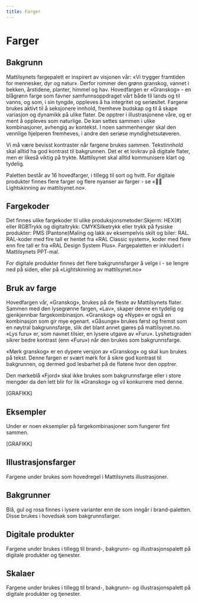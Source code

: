 ```yaml
---
title: Farger
---
```


# Farger

## Bakgrunn

Mattilsynets fargepalett er inspirert av visjonen vår: «Vi trygger framtiden for mennesker, dyr og natur». Derfor rommer den grønn granskog, vannet i bekken, årstidene, planter, himmel og hav. Hovedfargen er «Granskog» - en blågrønn farge som favner samfunnsoppdraget vårt både til lands og til vanns, og som, i sin tyngde, oppleves å ha integritet og seriøsitet. Fargene brukes aktivt til å seksjonere innhold, fremheve budskap og til å skape variasjon og dynamikk på ulike flater. De opptrer i illustrasjonene våre, og er ment å oppleves som naturlige. De kan settes sammen i ulike kombinasjoner, avhengig av kontekst. I noen sammenhenger skal den vennlige hjelperen fremheves, i andre den seriøse myndighetsutøveren.

Vi må være bevisst kontraster når fargene brukes sammen. Tekstinnhold skal alltid ha god kontrast til bakgrunnen. Det er et lovkrav på digitale flater, men er likeså viktig på trykte. Mattilsynet skal alltid kommunisere klart og tydelig.

Paletten består av 16 hovedfarger, i tillegg til sort og hvitt. For digitale produkter finnes flere farger og flere nyanser av farger - se «👩‍💻 Lightskinning av mattilsynet.no».

<Colors :values="[
  { hex: '#054449', name: 'Granskog', desc: 'Logo- og hovedfarge' },
  { hex: '#153F7B', name: 'Fjord', desc: 'Skal ikke brukes som bakgrunn' },
  { hex: '#DA573B', name: 'Rognebær', desc: 'Skal ikke brukes som bakgrunn' },
  { hex: '#F9CC76', name: 'Sommerdag', desc: 'Brukes mest til beredskap' },
  { hex: '#68B096', name: 'Furu' },
  { hex: '#9ECCED', name: 'Himmel' },
  { hex: '#F9C4AA', name: 'Nype' },
  { hex: '#F8DE9C', name: 'Solstreif' },
  { hex: '#B4CEA0', name: 'Lind', desc: 'Brukes mest til illustrasjon' },
  { hex: '#CDE5F2', name: 'Bekk' },
  { hex: '#F4ECE6', name: 'Sand' },
  { hex: '#FAF6F3', name: 'Gåsunge', desc:' Brukes mest til bakgrunn' },
  { hex: '#032C30', name: 'Mørk granskog', desc: 'Brukes mest til tekst' },
  { hex: '#9BCAB9', name: 'Lys furu' },
  { hex: '#E2F1DF', name: 'Lav', desc:' Brukes mest til bakgrunn' },
  { hex: '#ABE1CD', name: 'Brevann', desc:' Brukes i små mengder som popp-farge' },
  { hex: '#000000', name: 'Sort' },
  { hex: '#ffffff', name: 'Hvit' },
]" />

## Fargekoder
Det finnes ulike fargekoder til ulike produksjonsmetoder:Skjerm: HEX(#) eller RGBTrykk og digitaltrykk: CMYKSilketrykk eller trykk på fysiske produkter: PMS (Pantone)Maling og lakk av eksempelvis skilt og biler: RAL. RAL-koder med fire tall er hentet fra «RAL Classic system», koder med flere enn fire tall er fra «RAL Design System Plus».
Fargepaletten er inkludert i Mattilsynets PPT-mal.

For digitale produkter finnes det flere bakgrunnsfarger å velge i - se lengre ned på siden, eller på «Lightskinning av mattilsynet.no»

## Bruk av farge
Hovedfargen vår, «Granskog», brukes på de fleste av Mattilsynets flater. Sammen med den lysegrønne fargen, «Lav», skaper denne en tydelig og gjenkjennbar fargekombinasjon. «Granskog» og «Nype» er også en kombinasjon som gir mye egenart. «Gåsunge» brukes først og fremst som en nøytral bakgrunnsfarge, slik det blant annet gjøres på mattilsynet.no. «Lys furu» er, som navnet tilsier, en lysere utgave av «Furu». Lyshetsgraden sikrer bedre kontrast (enn «Furu») når den brukes som bakgrunnsfarge.

«Mørk granskog» er en dypere versjon av «Granskog» og skal kun brukes på tekst. Denne fargen er svært mørk for å sikre god kontrast til bakgrunnen, og dermed god lesbarhet på de flatene hvor den opptrer.

Den mørkeblå «Fjord» skal ikke brukes som bakgrunnsfarge eller i store mengder da den lett blir for lik «Granskog» og vil konkurrere med denne.

[GRAFIKK]

## Eksempler
Under er noen eksempler på fargekombinasjoner som fungerer fint sammen.

[GRAFIKK]

## Illustrasjonsfarger

Fargene under brukes som hovedregel i Mattilsynets illustrasjoner.

<Colors :values="[
  { hex: '#F8E0D8', name: 'Hudtone, lysest' },
  { hex: '#C58F79', name: 'Hudtone, mellom' },
  { hex: '#7F433B', name: 'Hud og hår, mørk' },
  { hex: '#ED9A32', name: 'Hår, gylden' },
  { hex: '#1E1A28', name: 'Hår, mørk' },
  { hex: '#1D57AA', name: 'Klær, mellomblå', desc: 'Brukes som alternativ til Fjord på mørke flater' }
]" />

## Bakgrunner

Blå, gul og rosa finnes i lysere varianter enn de som inngår i brand-paletten. Disse brukes i hovedsak som bakgrunnsfarger.

<Colors :values="[
  { hex: '#DFEEF6', name: 'Bakgrunnsblå' },
  { hex: '#FCF0D2', name: 'Bakgrunnsgul' },
  { hex: '#FEE9DF', name: 'Bakgrunnsrosa' },
]" />

## Digitale produkter

Fargene under brukes i tillegg til brand-, bakgrunn- og illustrasjonspalett på digitale produkter og tjenester.

<Colors :values="[
  { hex: '#3C725E', name: 'Mørk furu', desc: 'Brukes i lenker.<br>OBS: byttes trolig' },
  { hex: '#116E6B', name: 'Havdyp', desc: 'Brukes i lenker underline.<br>OBS: byttes trolig' },
  { hex: '#92301C', name: 'Inforød', desc: 'Brukes i Alerts' },
  { hex: '#539D82', name: 'Infogrønn', desc: 'Brukes i Alerts' },
  { hex: '#F1BE3C', name: 'Infogul', desc: 'Brukes i Alerts' },
]" />

## Skalaer

Fargene under brukes i tillegg til brand-, bakgrunn- og illustrasjonspalett på digitale produkter og tjenester.

<Colors columns="repeat(9, 1fr)" :values="[
  { hex: '#F3F8F1', name: 'Grønn 100' },
  { hex: '#E2F1DF', name: 'Grønn 200', desc: 'Lav' },
  { hex: '#D3E8E0', name: 'Grønn 300', desc: 'Brukes på hover' },
  { hex: '#BCDCD0', name: 'Grønn 400', desc: 'Brukes på active' },
  { hex: '#9BCAB9', name: 'Grønn 500', desc: 'Lys furu' },
  { hex: '#539D82', name: 'Grønn 600', desc: 'Infogrønn' },
  { hex: '#116E6B', name: 'Grønn 700', desc: 'Havdyp' },
  { hex: '#054449', name: 'Grønn 800', desc: 'Granskog' },
  { hex: '#032C30', name: 'Grønn 900', desc: 'Mørk granskog' },
]" />

<Colors columns="repeat(9, 1fr)" :values="[
  { hex: '#DFEEF6', name: 'Blå 100', desc: 'Bakgrunnsblå' },
  { hex: '#CDE5F2', name: 'Blå 200', desc: 'Bekk' },
  { hex: '#9ECCED', name: 'Blå 300', desc: 'Himmel' },
  { hex: '#7BBCEB', name: 'Blå 400' },
  { hex: '#5896D5', name: 'Blå 500' },
  { hex: '#1D57AA', name: 'Blå 600', desc: 'Mellomblå' },
  { hex: '#153F7B', name: 'Blå 700', desc: 'Fjord' },
  { hex: '#103160', name: 'Blå 800' },
  { hex: '#07162C', name: 'Blå 900' },
]" />